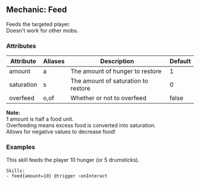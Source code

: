 Mechanic: Feed
--------------

Feeds the targeted player.  
Doesn't work for other mobs.

### Attributes

| Attribute  | Aliases | Description                         | Default |
|------------|---------|-------------------------------------|---------|
| amount     | a       | The amount of hunger to restore     | 1       |
| saturation | s       | The amount of saturation to restore | 0       |
| overfeed   | o,of    | Whether or not to overfeed          | false   |

**Note:**  
1 amount is half a food unit.  
Overfeeding means excess food is converted into saturation.  
Allows for negative values to decrease food!

  

### Examples

This skill feeds the player 10 hunger (or 5 drumsticks).

    Skills:
    - feed{amount=10} @trigger ~onInteract